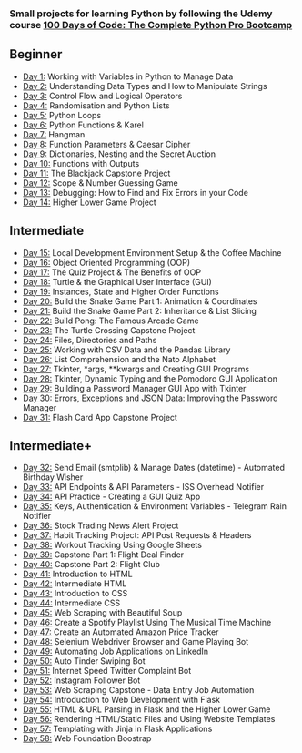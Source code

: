 ### Small projects for learning Python by following the Udemy course [100 Days of Code: The Complete Python Pro Bootcamp](https://www.udemy.com/course/100-days-of-code/)

## Beginner

- [Day 1:](https://github.com/narcisabadea/100-days-of-code-python/tree/main/Day01) Working with Variables in Python to Manage Data
- [Day 2:](https://github.com/narcisabadea/100-days-of-code-python/tree/main/Day02) Understanding Data Types and How to Manipulate Strings
- [Day 3:](https://github.com/narcisabadea/100-days-of-code-python/tree/main/Day03) Control Flow and Logical Operators
- [Day 4:](https://github.com/narcisabadea/100-days-of-code-python/tree/main/Day04) Randomisation and Python Lists
- [Day 5:](https://github.com/narcisabadea/100-days-of-code-python/tree/main/Day05) Python Loops
- [Day 6:](https://github.com/narcisabadea/100-days-of-code-python/tree/main/Day06) Python Functions & Karel
- [Day 7:](https://github.com/narcisabadea/100-days-of-code-python/tree/main/Day07) Hangman
- [Day 8:](https://github.com/narcisabadea/100-days-of-code-python/tree/main/Day08) Function Parameters & Caesar Cipher
- [Day 9:](https://github.com/narcisabadea/100-days-of-code-python/tree/main/Day09) Dictionaries, Nesting and the Secret Auction
- [Day 10:](https://github.com/narcisabadea/100-days-of-code-python/tree/main/Day10) Functions with Outputs
- [Day 11:](https://github.com/narcisabadea/100-days-of-code-python/tree/main/Day11) The Blackjack Capstone Project
- [Day 12:](https://github.com/narcisabadea/100-days-of-code-python/tree/main/Day12) Scope & Number Guessing Game
- [Day 13:](https://github.com/narcisabadea/100-days-of-code-python/tree/main/Day13) Debugging: How to Find and Fix Errors in your Code
- [Day 14:](https://github.com/narcisabadea/100-days-of-code-python/tree/main/Day14) Higher Lower Game Project

## Intermediate

- [Day 15:](https://github.com/narcisabadea/100-days-of-code-python/tree/main/Day15) Local Development Environment Setup & the Coffee Machine
- [Day 16:](https://github.com/narcisabadea/100-days-of-code-python/tree/main/Day16) Object Oriented Programming (OOP)
- [Day 17:](https://github.com/narcisabadea/100-days-of-code-python/tree/main/Day17) The Quiz Project & The Benefits of OOP
- [Day 18:](https://github.com/narcisabadea/100-days-of-code-python/tree/main/Day18) Turtle & the Graphical User Interface (GUI)
- [Day 19:](https://github.com/narcisabadea/100-days-of-code-python/tree/main/Day19) Instances, State and Higher Order Functions
- [Day 20:](https://github.com/narcisabadea/100-days-of-code-python/tree/main/Day20) Build the Snake Game Part 1: Animation & Coordinates
- [Day 21:](https://github.com/narcisabadea/100-days-of-code-python/tree/main/Day21) Build the Snake Game Part 2: Inheritance & List Slicing
- [Day 22:](https://github.com/narcisabadea/100-days-of-code-python/tree/main/Day22) Build Pong: The Famous Arcade Game
- [Day 23:](https://github.com/narcisabadea/100-days-of-code-python/tree/main/Day23) The Turtle Crossing Capstone Project
- [Day 24:](https://github.com/narcisabadea/100-days-of-code-python/tree/main/Day24) Files, Directories and Paths
- [Day 25:](https://github.com/narcisabadea/100-days-of-code-python/tree/main/Day25) Working with CSV Data and the Pandas Library
- [Day 26:](https://github.com/narcisabadea/100-days-of-code-python/tree/main/Day26) List Comprehension and the Nato Alphabet
- [Day 27:](https://github.com/narcisabadea/100-days-of-code-python/tree/main/Day27) Tkinter, \*args, \*\*kwargs and Creating GUI Programs
- [Day 28:](https://github.com/narcisabadea/100-days-of-code-python/tree/main/Day28) Tkinter, Dynamic Typing and the Pomodoro GUI Application
- [Day 29:](https://github.com/narcisabadea/100-days-of-code-python/tree/main/Day29) Building a Password Manager GUI App with Tkinter
- [Day 30:](https://github.com/narcisabadea/100-days-of-code-python/tree/main/Day30) Errors, Exceptions and JSON Data: Improving the Password Manager
- [Day 31:](https://github.com/narcisabadea/100-days-of-code-python/tree/main/Day31) Flash Card App Capstone Project

## Intermediate+

- [Day 32:](https://github.com/narcisabadea/100-days-of-code-python/tree/main/Day32) Send Email (smtplib) & Manage Dates (datetime) - Automated Birthday Wisher
- [Day 33:](https://github.com/narcisabadea/100-days-of-code-python/tree/main/Day33) API Endpoints & API Parameters - ISS Overhead Notifier
- [Day 34:](https://github.com/narcisabadea/100-days-of-code-python/tree/main/Day34) API Practice - Creating a GUI Quiz App
- [Day 35:](https://github.com/narcisabadea/100-days-of-code-python/tree/main/Day35) Keys, Authentication & Environment Variables - Telegram Rain Notifier
- [Day 36:](https://github.com/narcisabadea/100-days-of-code-python/tree/main/Day36) Stock Trading News Alert Project
- [Day 37:](https://github.com/narcisabadea/100-days-of-code-python/tree/main/Day37) Habit Tracking Project: API Post Requests & Headers
- [Day 38:](https://github.com/narcisabadea/100-days-of-code-python/tree/main/Day38) Workout Tracking Using Google Sheets
- [Day 39:](https://github.com/narcisabadea/100-days-of-code-python/tree/main/Day39+Day40) Capstone Part 1: Flight Deal Finder
- [Day 40:](https://github.com/narcisabadea/100-days-of-code-python/tree/main/Day39+Day40) Capstone Part 2: Flight Club
- [Day 41:](https://github.com/narcisabadea/100-days-of-code-python/tree/main/Day41) Introduction to HTML
- [Day 42:](https://github.com/narcisabadea/100-days-of-code-python/tree/main/Day42) Intermediate HTML
- [Day 43:](https://github.com/narcisabadea/100-days-of-code-python/tree/main/Day43) Introduction to CSS
- [Day 44:](https://github.com/narcisabadea/100-days-of-code-python/tree/main/Day44) Intermediate CSS
- [Day 45:](https://github.com/narcisabadea/100-days-of-code-python/tree/main/Day45) Web Scraping with Beautiful Soup
- [Day 46:](https://github.com/narcisabadea/100-days-of-code-python/tree/main/Day46) Create a Spotify Playlist Using The Musical Time Machine
- [Day 47:](https://github.com/narcisabadea/100-days-of-code-python/tree/main/Day47) Create an Automated Amazon Price Tracker
- [Day 48:](https://github.com/narcisabadea/100-days-of-code-python/tree/main/Day48) Selenium Webdriver Browser and Game Playing Bot
- [Day 49:](https://github.com/narcisabadea/100-days-of-code-python/tree/main/Day49) Automating Job Applications on LinkedIn
- [Day 50:](https://github.com/narcisabadea/100-days-of-code-python/tree/main/Day50) Auto Tinder Swiping Bot
- [Day 51:](https://github.com/narcisabadea/100-days-of-code-python/tree/main/Day51) Internet Speed Twitter Complaint Bot
- [Day 52:](https://github.com/narcisabadea/100-days-of-code-python/tree/main/Day52) Instagram Follower Bot
- [Day 53:](https://github.com/narcisabadea/100-days-of-code-python/tree/main/Day53) Web Scraping Capstone - Data Entry Job Automation
- [Day 54:](https://github.com/narcisabadea/100-days-of-code-python/tree/main/Day54) Introduction to Web Development with Flask
- [Day 55:](https://github.com/narcisabadea/100-days-of-code-python/tree/main/Day55) HTML & URL Parsing in Flask and the Higher Lower Game
- [Day 56:](https://github.com/narcisabadea/100-days-of-code-python/tree/main/Day56) Rendering HTML/Static Files and Using Website Templates
- [Day 57:](https://github.com/narcisabadea/100-days-of-code-python/tree/main/Day57) Templating with Jinja in Flask Applications
- [Day 58:](https://github.com/narcisabadea/100-days-of-code-python/tree/main/Day58) Web Foundation Boostrap

<!----
## Advanced

- [Day 59:](https://github.com/narcisabadea/100-days-of-code-python/tree/main/day59) Blog Capstone Project Part 2 - Adding Styling
- [Day 60:](https://github.com/narcisabadea/100-days-of-code-python/tree/main/day60) Make POST Requests with Flask and HTML Forms
- [Day 61:](https://github.com/narcisabadea/100-days-of-code-python/tree/main/day61) Building Advanced Forms with Flask-WTForms
- [Day 62:](https://github.com/narcisabadea/100-days-of-code-python/tree/main/day62) Flask, WTForms, Bootstrap, and CSV - Coffee & Wifi Project
- [Day 63:](https://github.com/narcisabadea/100-days-of-code-python/tree/main/day63) Databases and with SQLite and SQLAlchemy
- [Day 64:](https://github.com/narcisabadea/100-days-of-code-python/tree/main/day64) My Top 10 Movies Website
- [Day 65:](https://github.com/narcisabadea/100-days-of-code-python/tree/main/day65) How to Create a Website That People Will Love
- [Day 66:](https://github.com/narcisabadea/100-days-of-code-python/tree/main/day66) Building Your Own API with RESTful Routing
- [Day 67:](https://github.com/narcisabadea/100-days-of-code-python/tree/main/day67) Blog Capstone Project Part 3 - RESTful Routing
- [Day 68:](https://github.com/narcisabadea/100-days-of-code-python/tree/main/day68) Authentication with Flask
- [Day 69:](https://github.com/narcisabadea/100-days-of-code-python/tree/main/day69) Blog Capstone Project Part 4 - Adding Users
- [Day 70:](https://github.com/narcisabadea/100-days-of-code-python/tree/main/day70) Deploying Your Web Application with Heroku
- [Day 71:](https://github.com/narcisabadea/100-days-of-code-python/tree/main/day71) Data Exploration with Pandas: College Major vs. Your Salary
- [Day 72:](https://github.com/narcisabadea/100-days-of-code-python/tree/main/day72) Data Visualisation with Matplotlib: Programming Languages
- [Day 73:](https://github.com/narcisabadea/100-days-of-code-python/tree/main/day73) Aggregate & Marge Data with Pandas: Analyse the Lego Dataset
- [Day 74:](https://github.com/narcisabadea/100-days-of-code-python/tree/main/day74) Google Trends Data: Resampling and Visualising Time Series
- [Day 75:](https://github.com/narcisabadea/100-days-of-code-python/tree/main/day75) Beautiful Plotly Charts & Analysing the Android App Store
- [Day 76:](https://github.com/narcisabadea/100-days-of-code-python/tree/main/day76) Computation with NumPy and N-Dimensional Arrays
- [Day 77:](https://github.com/narcisabadea/100-days-of-code-python/tree/main/day77) Linear Regression and Data Visualisation with Seaborn
- [Day 78:](https://github.com/narcisabadea/100-days-of-code-python/tree/main/day78) Analysing the Nobel Prize with Plotly, Matplotlib & Seaborn
- [Day 79:](https://github.com/narcisabadea/100-days-of-code-python/tree/main/day79) The Tragic Discovery of Handwashing: t-Tests & Distributions
- [Day 80:](https://github.com/narcisabadea/100-days-of-code-python/tree/main/day80) Capstone Project - Predict House Prices

## Professional Portfolio Projects

- [Day 81:](https://github.com/narcisabadea/100-days-of-code-python/tree/main/day81) Text to Morse Code Converter
- [Day 82:](https://github.com/narcisabadea/100-days-of-code-python/tree/main/day82) Portfolio Website
- [Day 83:](https://github.com/narcisabadea/100-days-of-code-python/tree/main/day83) Tic Tac Toe
- [Day 84:](https://github.com/narcisabadea/100-days-of-code-python/tree/main/day84) Image Watermarking Desktop App
- [Day 85:](https://github.com/narcisabadea/100-days-of-code-python/tree/main/day85) Typing Speed Test App
- [Day 86:](https://github.com/narcisabadea/100-days-of-code-python/tree/main/day86) Breakout: The Famous Arcade Game
- [Day 87:](https://github.com/narcisabadea/100-days-of-code-python/tree/main/day87) Cafe and Wifi Website
- [Day 88:](https://github.com/narcisabadea/100-days-of-code-python/tree/main/day88) To Do Agenda App
- [Day 89:](https://github.com/narcisabadea/100-days-of-code-python/tree/main/day89) Disappearing Text Writing App
- [Day 90:](https://github.com/narcisabadea/100-days-of-code-python/tree/main/day90) Convert PDF to Audiobook
- [Day 91:](https://github.com/narcisabadea/100-days-of-code-python/tree/main/day91) Image to Color List
- [Day 92:](https://github.com/narcisabadea/100-days-of-code-python/tree/main/day92) Amazon Canada Web Scraper
- [Day 93:](https://github.com/narcisabadea/100-days-of-code-python/tree/main/day93) Google Dinosaur Game Bot
- [Day 94:](https://github.com/narcisabadea/100-days-of-code-python/tree/main/day94) Space Invaders
- [Day 95:](https://github.com/narcisabadea/100-days-of-code-python/tree/main/day95) Custom API
- [Day 96:](https://github.com/narcisabadea/100-days-of-code-python/tree/main/day96) An Online Shop
- [Day 97:](https://github.com/narcisabadea/100-days-of-code-python/tree/main/day97) Percentage Calculator
- [Day 98:](https://github.com/narcisabadea/100-days-of-code-python/tree/main/day98) Analyzing and Visualizing the Space Race
- [Day 99:](https://github.com/narcisabadea/100-days-of-code-python/tree/main/day99) Analyzing Deaths Involving Police in the United States
- [Day 100:](https://github.com/narcisabadea/100-days-of-code-python/tree/main/day100) Predicting Earnings using Multivariable Regression

## Tools and Technologies Covered

- Python 3
- PyCharm, Jupyter Notebook, Google Colab
- Python Scripting and Automation
- Python Game Development
- Web Scraping
- Beautiful Soup
- Selenium Web Driver
- Request
- WTForms
- Data Science
- Pandas
- NumPy
- Matplotlib
- Plotly
- Scikit learn
- Seaborn
- Turtle
- Python GUI Desktop App Development
- Tkinter
- Front-End Web Development
- HTML 5
- CSS 3
- Bootstrap 4
- Bash Command Line
- Git, GitHub and Version Control
- Backend Web Development
- Flask
- REST
- APIs
- Databases
- SQL
- SQLite
- PostgreSQL
- Authentication
- Web Design
- Deployment with GitHub Pages, Heroku and GUnicorn -->
